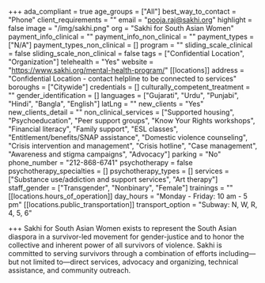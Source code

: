 +++
ada_compliant = true
age_groups = ["All"]
best_way_to_contact = "Phone"
client_requirements = ""
email = "pooja.raj@sakhi.org"
highlight = false
image = "/img/sakhi.png"
org = "Sakhi for South Asian Women"
payment_info_clinical = ""
payment_info_non_clinical = ""
payment_types = ["N/A"]
payment_types_non_clinical = []
program = ""
sliding_scale_clinical = false
sliding_scale_non_clinical = false
tags = ["Confidential Location", "Organization"]
telehealth = "Yes"
website = "https://www.sakhi.org/mental-health-program/"
[[locations]]
address = "Confidential Location - contact helpline to be connected to services"
boroughs = ["Citywide"]
credentials = []
culturally_competent_treatment = ""
gender_identification = []
languages = ["Gujarati", "Urdu", "Punjabi", "Hindi", "Bangla", "English"]
latLng = ""
new_clients = "Yes"
new_clients_detail = ""
non_clinical_services = ["Supported housing", "Psychoeducation", "Peer support groups", "Know Your Rights workshops", "Financial literacy", "Family support", "ESL classes", "Entitlement/benefits/SNAP assistance", "Domestic violence counseling", "Crisis intervention and management", "Crisis hotline", "Case management", "Awareness and stigma campaigns", "Advocacy"]
parking = "No"
phone_number = "212-868-6741"
psychotherapy = false
psychotherapy_specialties = []
psychotherapy_types = []
services = ["Substance use/addiction and support services", "Art therapy"]
staff_gender = ["Transgender", "Nonbinary", "Female"]
trainings = ""
[[locations.hours_of_operation]]
day_hours = "Monday - Friday: 10 am - 5 pm"
[[locations.public_transportation]]
transport_option = "Subway: N, W, R, 4, 5, 6"

+++
Sakhi for South Asian Women exists to represent the South Asian diaspora in a survivor-led movement for gender-justice and to honor the collective and inherent power of all survivors of violence. Sakhi is committed to serving survivors through a combination of efforts including—but not limited to—direct services, advocacy and organizing, technical assistance, and community outreach.